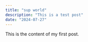 ```yaml
---
title: "sup world"
description: "This is a test post"
date: "2024-07-27"
---
```


This is the content of my first post.

